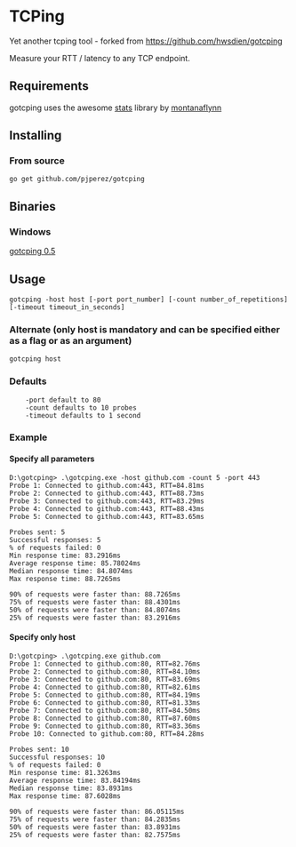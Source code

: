 # TCPing
Yet another tcping tool - forked from https://github.com/hwsdien/gotcping

Measure your RTT / latency to any TCP endpoint.

## Requirements

gotcping uses the awesome [stats](https://github.com/montanaflynn/stats)  library by [montanaflynn](https://github.com/montanaflynn) 

## Installing
### From source

    go get github.com/pjperez/gotcping

## Binaries

### Windows

[gotcping 0.5](https://github.com/pjperez/gotcping/releases/tag/0.5)

## Usage

    gotcping -host host [-port port_number] [-count number_of_repetitions] [-timeout timeout_in_seconds]

### Alternate (only host is mandatory and can be specified either as a flag or as an argument)

    gotcping host

### Defaults

        -port default to 80
        -count defaults to 10 probes
        -timeout defaults to 1 second

### Example

#### Specify all parameters

    D:\gotcping> .\gotcping.exe -host github.com -count 5 -port 443
    Probe 1: Connected to github.com:443, RTT=84.81ms
    Probe 2: Connected to github.com:443, RTT=88.73ms
    Probe 3: Connected to github.com:443, RTT=83.29ms
    Probe 4: Connected to github.com:443, RTT=88.43ms
    Probe 5: Connected to github.com:443, RTT=83.65ms

    Probes sent: 5
    Successful responses: 5
    % of requests failed: 0
    Min response time: 83.2916ms
    Average response time: 85.78024ms
    Median response time: 84.8074ms
    Max response time: 88.7265ms

    90% of requests were faster than: 88.7265ms
    75% of requests were faster than: 88.4301ms
    50% of requests were faster than: 84.8074ms
    25% of requests were faster than: 83.2916ms

#### Specify only host

    D:\gotcping> .\gotcping.exe github.com
    Probe 1: Connected to github.com:80, RTT=82.76ms
    Probe 2: Connected to github.com:80, RTT=84.10ms
    Probe 3: Connected to github.com:80, RTT=83.69ms
    Probe 4: Connected to github.com:80, RTT=82.61ms
    Probe 5: Connected to github.com:80, RTT=84.19ms
    Probe 6: Connected to github.com:80, RTT=81.33ms
    Probe 7: Connected to github.com:80, RTT=84.50ms
    Probe 8: Connected to github.com:80, RTT=87.60ms
    Probe 9: Connected to github.com:80, RTT=83.36ms
    Probe 10: Connected to github.com:80, RTT=84.28ms

    Probes sent: 10
    Successful responses: 10
    % of requests failed: 0
    Min response time: 81.3263ms
    Average response time: 83.84194ms
    Median response time: 83.8931ms
    Max response time: 87.6028ms

    90% of requests were faster than: 86.05115ms
    75% of requests were faster than: 84.2835ms
    50% of requests were faster than: 83.8931ms
    25% of requests were faster than: 82.7575ms